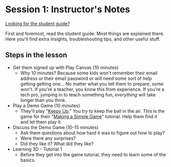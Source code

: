 # Session 1: Instructor's Notes

[Looking for the student guide?](README.md)

First and foremost, read the student guide. Most things are explained there. Here you'll find extra insights, troubleshooting tips, and other useful stuff.

## Steps in the lesson

* Get them signed up with Play Canvas (10 minutes)
  * Why 10 minutes? Because some kids won't remember their email address or their email password or will need some sort of help getting getting one... No matter what you tell them to prepare, some won't. 
    If you're a teacher, you know this from experience. 
    If you're a tech pro, jumping in to teach something fun, *everything* will take longer than you think. 
* Play a Demo Game (10 minutes)
  * They'll play "[Keepy Up](https://playcanv.as/p/XtfZXpxU/)." You try to keep the ball in the air. This is the game for their "[Making a Simple Game](https://developer.playcanvas.com/en/tutorials/keepyup-part-one/)" tutorial. Help them find it and let them play it.
* Discuss the Demo Game (10-15 minutes)
  * Ask them questions about how hard it was to figure out how to play?
  * Were there any surprises?
  * Did they like it? What did they like?
* Learning 3D - Tutorial 1
  * Before they get into the game tutorial, they need to learn some of the basics.